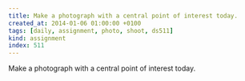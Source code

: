 ```yaml
---
title: Make a photograph with a central point of interest today.
created_at: 2014-01-06 01:00:00 +0100
tags: [daily, assignment, photo, shoot, ds511]
kind: assignment
index: 511
---
```


Make a photograph with a central point of interest today.
